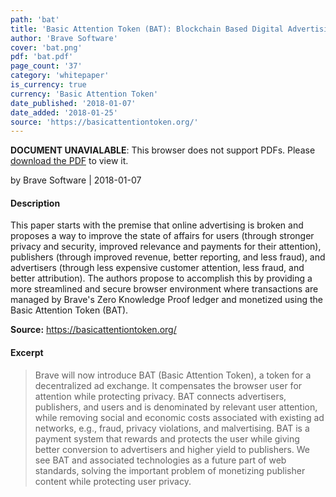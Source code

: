 ```yaml
---
path: 'bat'
title: 'Basic Attention Token (BAT): Blockchain Based Digital Advertising'
author: 'Brave Software'
cover: 'bat.png'
pdf: 'bat.pdf'
page_count: '37'
category: 'whitepaper'
is_currency: true
currency: 'Basic Attention Token'
date_published: '2018-01-07'
date_added: '2018-01-25'
source: 'https://basicattentiontoken.org/'
---
```


<object class="pdf_embed" data="/pdf/bat.pdf" type="application/pdf" width="100%" height="100%">
   <p><b>DOCUMENT UNAVIALABLE</b>: This browser does not support PDFs. Please <a href="/pdf/bat.pdf">download the PDF</a> to view it.</p>
</object>

by Brave Software | 2018-01-07

#### Description
This paper starts with the premise that online advertising is broken and proposes a way to improve the state of affairs for users (through stronger privacy and security, improved relevance and payments for their attention), publishers (through improved revenue, better reporting, and less fraud), and advertisers (through less expensive customer attention, less fraud, and better attribution). The authors propose to accomplish this by providing a more streamlined and secure browser environment where transactions are managed by Brave's Zero Knowledge Proof ledger and monetized using the Basic Attention Token (BAT).

**Source:** https://basicattentiontoken.org/

#### Excerpt
> Brave will now introduce BAT (Basic Attention Token), a token for a decentralized ad exchange. It compensates the browser user for attention while protecting privacy. BAT connects advertisers, publishers, and users and is denominated by relevant user attention, while removing social and economic costs associated with existing ad networks, e.g., fraud, privacy violations, and malvertising. BAT is a payment system that rewards and protects the user while giving better conversion to advertisers and higher yield to publishers. We see BAT and associated technologies as a future part of web standards, solving the important problem of monetizing publisher content while protecting user privacy.

